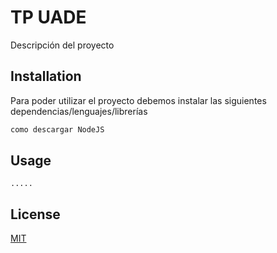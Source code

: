 # TP UADE

Descripción del proyecto

## Installation

Para poder utilizar el proyecto debemos instalar las siguientes dependencias/lenguajes/librerías

```bash
como descargar NodeJS
```

## Usage

```nodejs
.....
```

## License
[MIT](https://choosealicense.com/licenses/mit/)